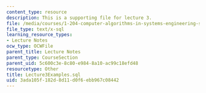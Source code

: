 ```yaml
---
content_type: resource
description: This is a supporting file for lecture 3.
file: /media/courses/1-204-computer-algorithms-in-systems-engineering-spring-2010/3ada105f182d8d11d0f6ebb967c08442_Lecture3Examples.sql
file_type: text/x-sql
learning_resource_types:
- Lecture Notes
ocw_type: OCWFile
parent_title: Lecture Notes
parent_type: CourseSection
parent_uid: 5c600c3e-8c80-e984-8a10-ac99c18efd48
resourcetype: Other
title: Lecture3Examples.sql
uid: 3ada105f-182d-8d11-d0f6-ebb967c08442
---
```

